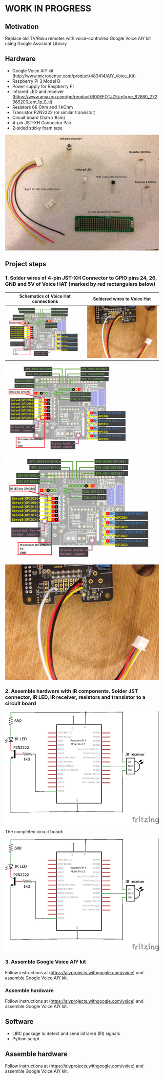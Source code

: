 # WORK IN PROGRESS
## Motivation

Replace old TV/Roku remotes with voice-controlled Google Voice AIY kit using Google Assistant Library

## Hardware
- Google Voice AIY kit (http://www.microcenter.com/product/483414/AIY_Voice_Kit)
- Raspberry PI 3 Model B
- Power supply for Raspberry PI
- Infrared LED and receiver (https://www.amazon.com/gp/product/B00EFOTJZE/ref=pe_62860_272369200_em_1p_0_ti)
- Resistors 68 Ohm and 1 kOhm
- Transistor P2N2222 (or similar transistor)
- Circuit board (2cm x 8cm)
- 4-pin JST-XH Connector Pair
- 2-sided sticky foam tape

![Hardware components](https://github.com/dvillevald/tv_remote_google_voice_aiy/blob/master/images/Hardware_components.jpg)

## Project steps

### 1. Solder wires of 4-pin JST-XH Connector to GPIO pins 24, 26, GND and 5V of Voice HAT (marked by red rectangulars below)

Schematics of Voice Hat connections             | Soldered wires to Voice Hat
:----------------------------------------------:|:------------------------------------------------------------:
![](https://github.com/dvillevald/tv_remote_google_voice_aiy/blob/master/images/Voice_HAT_Hardware_Extensions.png)                                          |  ![](https://github.com/dvillevald/tv_remote_google_voice_aiy/blob/master/images/Soldering%20cables%20to%20HAT%20board%20.JPG)

<img src="https://github.com/dvillevald/tv_remote_google_voice_aiy/blob/master/images/Voice_HAT_Hardware_Extensions.png" width="425"/> 


![Schematics of Voice Hat connections](https://github.com/dvillevald/tv_remote_google_voice_aiy/blob/master/images/Voice_HAT_Hardware_Extensions.png)

![Soldering wires to Voice Hat](https://github.com/dvillevald/tv_remote_google_voice_aiy/blob/master/images/Soldering%20cables%20to%20HAT%20board%20.JPG)

### 2. Assemble hardware with IR components. Solder JST connector, IR LED, IR receiver, resistors and transistor to a circuit board

![Schematics of IR hardware extension](https://github.com/dvillevald/tv_remote_google_voice_aiy/blob/master/images/RPI1_schem.jpg)

The completed circuit board:

![Schematics of IR hardware extension](https://github.com/dvillevald/tv_remote_google_voice_aiy/blob/master/images/RPI1_schem.jpg)


### 3. Assemble Google Voice AIY kit

Follow instructions at (https://aiyprojects.withgoogle.com/voice) and assemble Google Voice AIY kit. 


### Assemble hardware

Follow instructions at (https://aiyprojects.withgoogle.com/voice) and assemble Google Voice AIY kit. 




## Software
- LIRC package to detect and send infrared (IR) signals
- Python script 

## Assemble hardware

Follow instructions at (https://aiyprojects.withgoogle.com/voice) and assemble Google Voice AIY kit. 

